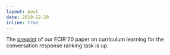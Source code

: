 ```yaml
---
layout: post
date: 2019-12-20 
inline: true
---
```


The [preprint](https://arxiv.org/abs/1912.08555) of our ECIR'20 paper on curriculum learning for the conversation response ranking task is up.
